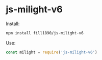 # js-milight-v6

Install:

```sh
npm install fill1890/js-milight-v6
```

Use:

```js
const milight = require('js-milight-v6')
```
